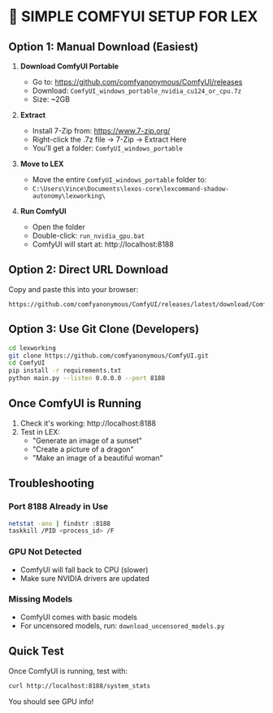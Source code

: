# 🎨 SIMPLE COMFYUI SETUP FOR LEX

## Option 1: Manual Download (Easiest)

1. **Download ComfyUI Portable**
   - Go to: https://github.com/comfyanonymous/ComfyUI/releases
   - Download: `ComfyUI_windows_portable_nvidia_cu124_or_cpu.7z`
   - Size: ~2GB

2. **Extract**
   - Install 7-Zip from: https://www.7-zip.org/
   - Right-click the .7z file → 7-Zip → Extract Here
   - You'll get a folder: `ComfyUI_windows_portable`

3. **Move to LEX**
   - Move the entire `ComfyUI_windows_portable` folder to:
   - `C:\Users\Vince\Documents\lexos-core\lexcommand-shadow-autonomy\lexworking\`

4. **Run ComfyUI**
   - Open the folder
   - Double-click: `run_nvidia_gpu.bat`
   - ComfyUI will start at: http://localhost:8188

## Option 2: Direct URL Download

Copy and paste this into your browser:
```
https://github.com/comfyanonymous/ComfyUI/releases/latest/download/ComfyUI_windows_portable_nvidia_cu124_or_cpu.7z
```

## Option 3: Use Git Clone (Developers)

```bash
cd lexworking
git clone https://github.com/comfyanonymous/ComfyUI.git
cd ComfyUI
pip install -r requirements.txt
python main.py --listen 0.0.0.0 --port 8188
```

## Once ComfyUI is Running

1. Check it's working: http://localhost:8188
2. Test in LEX:
   - "Generate an image of a sunset"
   - "Create a picture of a dragon"
   - "Make an image of a beautiful woman"

## Troubleshooting

### Port 8188 Already in Use
```bash
netstat -ano | findstr :8188
taskkill /PID <process_id> /F
```

### GPU Not Detected
- ComfyUI will fall back to CPU (slower)
- Make sure NVIDIA drivers are updated

### Missing Models
- ComfyUI comes with basic models
- For uncensored models, run: `download_uncensored_models.py`

## Quick Test

Once ComfyUI is running, test with:
```bash
curl http://localhost:8188/system_stats
```

You should see GPU info!